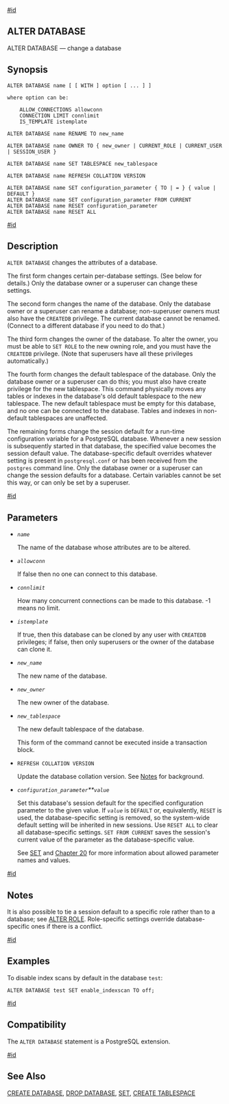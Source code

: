 [#id](#SQL-ALTERDATABASE)

## ALTER DATABASE

ALTER DATABASE — change a database

## Synopsis

```
ALTER DATABASE name [ [ WITH ] option [ ... ] ]

where option can be:

    ALLOW_CONNECTIONS allowconn
    CONNECTION LIMIT connlimit
    IS_TEMPLATE istemplate

ALTER DATABASE name RENAME TO new_name

ALTER DATABASE name OWNER TO { new_owner | CURRENT_ROLE | CURRENT_USER | SESSION_USER }

ALTER DATABASE name SET TABLESPACE new_tablespace

ALTER DATABASE name REFRESH COLLATION VERSION

ALTER DATABASE name SET configuration_parameter { TO | = } { value | DEFAULT }
ALTER DATABASE name SET configuration_parameter FROM CURRENT
ALTER DATABASE name RESET configuration_parameter
ALTER DATABASE name RESET ALL
```

[#id](#id-1.9.3.7.5)

## Description

`ALTER DATABASE` changes the attributes of a database.

The first form changes certain per-database settings. (See below for details.) Only the database owner or a superuser can change these settings.

The second form changes the name of the database. Only the database owner or a superuser can rename a database; non-superuser owners must also have the `CREATEDB` privilege. The current database cannot be renamed. (Connect to a different database if you need to do that.)

The third form changes the owner of the database. To alter the owner, you must be able to `SET ROLE` to the new owning role, and you must have the `CREATEDB` privilege. (Note that superusers have all these privileges automatically.)

The fourth form changes the default tablespace of the database. Only the database owner or a superuser can do this; you must also have create privilege for the new tablespace. This command physically moves any tables or indexes in the database's old default tablespace to the new tablespace. The new default tablespace must be empty for this database, and no one can be connected to the database. Tables and indexes in non-default tablespaces are unaffected.

The remaining forms change the session default for a run-time configuration variable for a PostgreSQL database. Whenever a new session is subsequently started in that database, the specified value becomes the session default value. The database-specific default overrides whatever setting is present in `postgresql.conf` or has been received from the `postgres` command line. Only the database owner or a superuser can change the session defaults for a database. Certain variables cannot be set this way, or can only be set by a superuser.

[#id](#id-1.9.3.7.6)

## Parameters

- _`name`_

  The name of the database whose attributes are to be altered.

- _`allowconn`_

  If false then no one can connect to this database.

- _`connlimit`_

  How many concurrent connections can be made to this database. -1 means no limit.

- _`istemplate`_

  If true, then this database can be cloned by any user with `CREATEDB` privileges; if false, then only superusers or the owner of the database can clone it.

- _`new_name`_

  The new name of the database.

- _`new_owner`_

  The new owner of the database.

- _`new_tablespace`_

  The new default tablespace of the database.

  This form of the command cannot be executed inside a transaction block.

- `REFRESH COLLATION VERSION`

  Update the database collation version. See [Notes](sql-altercollation#SQL-ALTERCOLLATION-NOTES) for background.

- _`configuration_parameter`\*\*`value`_

  Set this database's session default for the specified configuration parameter to the given value. If _`value`_ is `DEFAULT` or, equivalently, `RESET` is used, the database-specific setting is removed, so the system-wide default setting will be inherited in new sessions. Use `RESET ALL` to clear all database-specific settings. `SET FROM CURRENT` saves the session's current value of the parameter as the database-specific value.

  See [SET](sql-set) and [Chapter 20](runtime-config) for more information about allowed parameter names and values.

[#id](#id-1.9.3.7.7)

## Notes

It is also possible to tie a session default to a specific role rather than to a database; see [ALTER ROLE](sql-alterrole). Role-specific settings override database-specific ones if there is a conflict.

[#id](#id-1.9.3.7.8)

## Examples

To disable index scans by default in the database `test`:

```
ALTER DATABASE test SET enable_indexscan TO off;
```

[#id](#id-1.9.3.7.9)

## Compatibility

The `ALTER DATABASE` statement is a PostgreSQL extension.

[#id](#id-1.9.3.7.10)

## See Also

[CREATE DATABASE](sql-createdatabase), [DROP DATABASE](sql-dropdatabase), [SET](sql-set), [CREATE TABLESPACE](sql-createtablespace)
